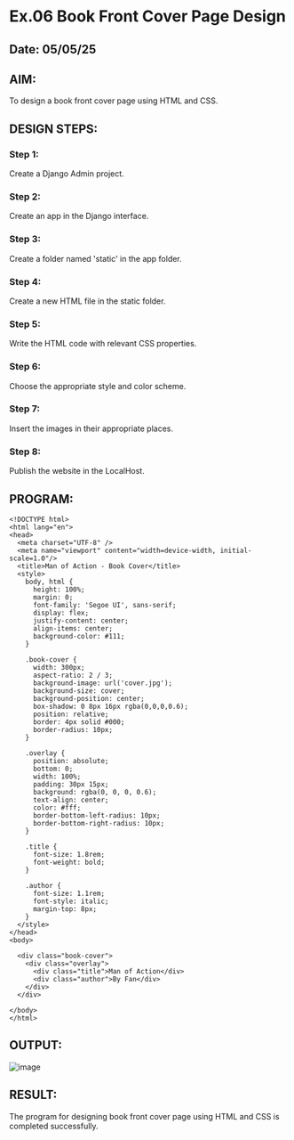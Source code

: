 # Ex.06 Book Front Cover Page Design
## Date: 05/05/25

## AIM:
To design a book front cover page using HTML and CSS.

## DESIGN STEPS:

### Step 1:
Create a Django Admin project.

### Step 2:
Create an app in the Django interface.

### Step 3:
Create a folder named 'static' in the app folder.

### Step 4:
Create a new HTML file in the static folder.

### Step 5:
Write the HTML code with relevant CSS properties.

### Step 6:
Choose the appropriate style and color scheme.

### Step 7:
Insert the images in their appropriate places.

### Step 8:
Publish the website in the LocalHost.

## PROGRAM:
```
<!DOCTYPE html>
<html lang="en">
<head>
  <meta charset="UTF-8" />
  <meta name="viewport" content="width=device-width, initial-scale=1.0"/>
  <title>Man of Action - Book Cover</title>
  <style>
    body, html {
      height: 100%;
      margin: 0;
      font-family: 'Segoe UI', sans-serif;
      display: flex;
      justify-content: center;
      align-items: center;
      background-color: #111;
    }

    .book-cover {
      width: 300px;
      aspect-ratio: 2 / 3;
      background-image: url('cover.jpg'); 
      background-size: cover;
      background-position: center;
      box-shadow: 0 8px 16px rgba(0,0,0,0.6);
      position: relative;
      border: 4px solid #000;
      border-radius: 10px;
    }

    .overlay {
      position: absolute;
      bottom: 0;
      width: 100%;
      padding: 30px 15px;
      background: rgba(0, 0, 0, 0.6);
      text-align: center;
      color: #fff;
      border-bottom-left-radius: 10px;
      border-bottom-right-radius: 10px;
    }

    .title {
      font-size: 1.8rem;
      font-weight: bold;
    }

    .author {
      font-size: 1.1rem;
      font-style: italic;
      margin-top: 8px;
    }
  </style>
</head>
<body>

  <div class="book-cover">
    <div class="overlay">
      <div class="title">Man of Action</div>
      <div class="author">By Fan</div>
    </div>
  </div>

</body>
</html>
```


## OUTPUT:
![image](https://github.com/user-attachments/assets/9dac99cd-f918-4b62-9405-a238aded81e9)


## RESULT:
The program for designing book front cover page using HTML and CSS is completed successfully.
